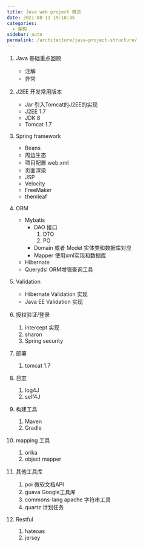 ```yaml
---
title: Java web project 概览
date: 2021-08-11 19:18:35
categories: 
  - 架构
sidebar: auto
permalink: /architecture/java-project-structure/
---
```


  1. Java 基础重点回顾
      - 注解
      - 异常

  2. J2EE 开发常用版本
      - Jar 引入Tomcat的J2EE的实现
      - J2EE 1.7
      - JDK 8
      - Tomcat 1.7

  3. Spring framework

      -  Beans
      -  周边生态
      -  项目配置 web.xml
      -  页面渲染
        - JSP
        - Velocity
        - FreeMaker
        - themleaf

  4. ORM
      - Mybatis
          - DAO 接口
              1. DTO
              2. PO
          - Domain 或者 Model  实体类和数据库对应
          - Mapper 使用xml实现和数据库
      - Hibernate
      - Querydsl ORM增强查询工具

  5. Validation
      - Hibernate Validation 实现
      - Java EE Validation 实现

  6. 授权验证/登录
      1. intercept 实现
      2. sharon
      3. Spring security

  7. 部署
      1. tomcat 1.7

  8. 日志
      1. log4J
      2. self4J

  9. 构建工具
      1. Maven
      2. Gradle

  10. mapping 工具
      1. orika
      2. object mapper

  11. 其他工具库
      1. poi 微软文档API
      2. guava Google工具库
      3. commons-lang apache 字符串工具
      4. quartz 计划任务
      
  12. Restful
      1. hateoas
      2. jersey 
